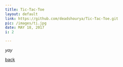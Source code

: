 ```yaml
---
title: Tic-Tac-Toe
layout: default
link: https://github.com/deadshourya/Tic-Tac-Toe.git
pic: /images/ti.jpg
date: MAY 18, 2017
i: 2

---
```




_yay_

[back](./)
